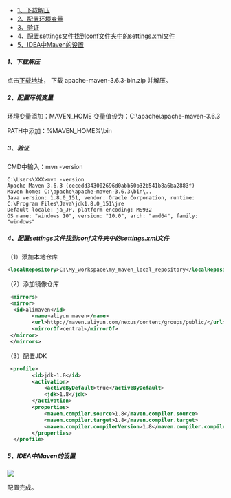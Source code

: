 - [1、下载解压](#1下载解压)
- [2、配置环境变量](#2配置环境变量)
- [3、验证](#3验证)
- [4、配置settings文件找到conf文件夹中的settings.xml文件](#4配置settings文件找到conf文件夹中的settingsxml文件)
- [5、IDEA中Maven的设置](#5idea中maven的设置)
##### 1、下载解压
点击[下载地址](https://maven.apache.org/download.cgi)， 下载 apache-maven-3.6.3-bin.zip 并解压。

##### 2、配置环境变量
环境变量添加：MAVEN_HOME
变量值设为：C:\apache\apache-maven-3.6.3

PATH中添加：%MAVEN_HOME%\bin
##### 3、验证
CMD中输入：mvn -version
```shell
C:\Users\XXX>mvn -version
Apache Maven 3.6.3 (cecedd343002696d0abb50b32b541b8a6ba2883f)
Maven home: C:\apache\apache-maven-3.6.3\bin\..
Java version: 1.8.0_151, vendor: Oracle Corporation, runtime: C:\Program Files\Java\jdk1.8.0_151\jre
Default locale: ja_JP, platform encoding: MS932
OS name: "windows 10", version: "10.0", arch: "amd64", family: "windows"
```
##### 4、配置settings文件找到conf文件夹中的settings.xml文件
（1）添加本地仓库
```xml
<localRepository>C:\My_workspace\my_maven_local_repository</localRepository>
```
（2）添加镜像仓库
```xml
 <mirrors>
 <mirror>  
  <id>alimaven</id>  
        <name>aliyun maven</name>  
        <url>http://maven.aliyun.com/nexus/content/groups/public/</url>  
        <mirrorOf>central</mirrorOf>  
 </mirror>
 </mirrors>
```
（3）配置JDK
```xml
 <profile>
        <id>jdk-1.8</id>
        <activation>
            <activeByDefault>true</activeByDefault>
            <jdk>1.8</jdk>
        </activation>
        <properties>
            <maven.compiler.source>1.8</maven.compiler.source>
            <maven.compiler.target>1.8</maven.compiler.target>
            <maven.compiler.compilerVersion>1.8</maven.compiler.compilerVersion>
        </properties>
  </profile>
```
##### 5、IDEA中Maven的设置
![](../images/tools/20200728164250370.png)

配置完成。

